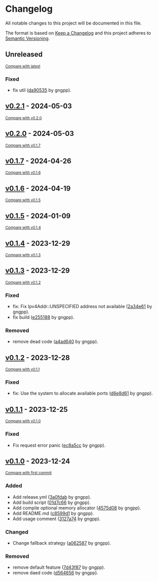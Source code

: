 # Changelog

All notable changes to this project will be documented in this file.

The format is based on [Keep a Changelog](http://keepachangelog.com/en/1.0.0/)
and this project adheres to [Semantic Versioning](http://semver.org/spec/v2.0.0.html).

<!-- insertion marker -->
## Unreleased

<small>[Compare with latest](https://github.com/gngpp/vproxy/compare/v0.2.1...HEAD)</small>

### Fixed

- fix util ([da90535](https://github.com/gngpp/vproxy/commit/da90535e45f6d5c99db0680061b3bd381dbf26c5) by gngpp).

<!-- insertion marker -->
## [v0.2.1](https://github.com/gngpp/vproxy/releases/tag/v0.2.1) - 2024-05-03

<small>[Compare with v0.2.0](https://github.com/gngpp/vproxy/compare/v0.2.0...v0.2.1)</small>

## [v0.2.0](https://github.com/gngpp/vproxy/releases/tag/v0.2.0) - 2024-05-03

<small>[Compare with v0.1.7](https://github.com/gngpp/vproxy/compare/v0.1.7...v0.2.0)</small>

## [v0.1.7](https://github.com/gngpp/vproxy/releases/tag/v0.1.7) - 2024-04-26

<small>[Compare with v0.1.6](https://github.com/gngpp/vproxy/compare/v0.1.6...v0.1.7)</small>

## [v0.1.6](https://github.com/gngpp/vproxy/releases/tag/v0.1.6) - 2024-04-19

<small>[Compare with v0.1.5](https://github.com/gngpp/vproxy/compare/v0.1.5...v0.1.6)</small>

## [v0.1.5](https://github.com/gngpp/vproxy/releases/tag/v0.1.5) - 2024-01-09

<small>[Compare with v0.1.4](https://github.com/gngpp/vproxy/compare/v0.1.4...v0.1.5)</small>

## [v0.1.4](https://github.com/gngpp/vproxy/releases/tag/v0.1.4) - 2023-12-29

<small>[Compare with v0.1.3](https://github.com/gngpp/vproxy/compare/v0.1.3...v0.1.4)</small>

## [v0.1.3](https://github.com/gngpp/vproxy/releases/tag/v0.1.3) - 2023-12-29

<small>[Compare with v0.1.2](https://github.com/gngpp/vproxy/compare/v0.1.2...v0.1.3)</small>

### Fixed

- fix: Fix Ipv4Addr::UNSPECIFIED address not available ([2a34e61](https://github.com/gngpp/vproxy/commit/2a34e6119d640440c8f237bc87c7751a42fa5f63) by gngpp).
- fix build ([e255188](https://github.com/gngpp/vproxy/commit/e2551887ab35fd59422c4f200eb729e6eb22f2f1) by gngpp).

### Removed

- remove dead code ([a4ad640](https://github.com/gngpp/vproxy/commit/a4ad640ec839b4aaf1485aabb82d22714f41380b) by gngpp).

## [v0.1.2](https://github.com/gngpp/vproxy/releases/tag/v0.1.2) - 2023-12-28

<small>[Compare with v0.1.1](https://github.com/gngpp/vproxy/compare/v0.1.1...v0.1.2)</small>

### Fixed

- fix: Use the system to allocate available ports ([d6e8d61](https://github.com/gngpp/vproxy/commit/d6e8d61e130d5d137180b1bd6aecdefdcd94ceee) by gngpp).

## [v0.1.1](https://github.com/gngpp/vproxy/releases/tag/v0.1.1) - 2023-12-25

<small>[Compare with v0.1.0](https://github.com/gngpp/vproxy/compare/v0.1.0...v0.1.1)</small>

### Fixed

- Fix request error panic ([ec8a5cc](https://github.com/gngpp/vproxy/commit/ec8a5cc22e3d5e398be393cbf7f362d163b92b4f) by gngpp).

## [v0.1.0](https://github.com/gngpp/vproxy/releases/tag/v0.1.0) - 2023-12-24

<small>[Compare with first commit](https://github.com/gngpp/vproxy/compare/ade24098cc7a1f8ecca3379644a1533dc9a92862...v0.1.0)</small>

### Added

- Add release.yml ([3a0fdab](https://github.com/gngpp/vproxy/commit/3a0fdabea929602fc33dbb78b77cef493be61eaa) by gngpp).
- Add build script ([01d7c66](https://github.com/gngpp/vproxy/commit/01d7c664ecc5f66dbbf4dabd9506cc7a1c3cc77e) by gngpp).
- Add compile optional memory allocator ([4575d08](https://github.com/gngpp/vproxy/commit/4575d089bf549fdc575f483728e063bc7d16a5a4) by gngpp).
- Add README.md ([c8599d1](https://github.com/gngpp/vproxy/commit/c8599d1a5608dbadb1b4747859c6ad60cd7dfa4d) by gngpp).
- Add usage comment ([3127a74](https://github.com/gngpp/vproxy/commit/3127a74dda2d8c57edda40096919ebac1c334c1d) by gngpp).

### Changed

- Change fallback strategy ([a062587](https://github.com/gngpp/vproxy/commit/a062587a567c07a833fa938a352adc5703724107) by gngpp).

### Removed

- remove default feature ([7d43f87](https://github.com/gngpp/vproxy/commit/7d43f8770808e4bfaae3b500fcc26b55e17445a4) by gngpp).
- remove daed code ([d564656](https://github.com/gngpp/vproxy/commit/d564656becf800f795fef5d64297e6842e8d7478) by gngpp).

